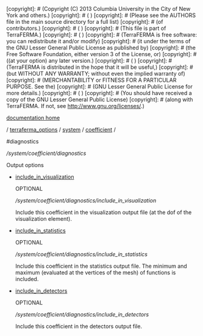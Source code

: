 [copyright]: # (Copyright (C) 2013 Columbia University in the City of New York and others.)
[copyright]: # ( )
[copyright]: # (Please see the AUTHORS file in the main source directory for a full list)
[copyright]: # (of contributors.)
[copyright]: # ( )
[copyright]: # (This file is part of TerraFERMA.)
[copyright]: # ( )
[copyright]: # (TerraFERMA is free software: you can redistribute it and/or modify)
[copyright]: # (it under the terms of the GNU Lesser General Public License as published by)
[copyright]: # (the Free Software Foundation, either version 3 of the License, or)
[copyright]: # ((at your option) any later version.)
[copyright]: # ( )
[copyright]: # (TerraFERMA is distributed in the hope that it will be useful,)
[copyright]: # (but WITHOUT ANY WARRANTY; without even the implied warranty of)
[copyright]: # (MERCHANTABILITY or FITNESS FOR A PARTICULAR PURPOSE. See the)
[copyright]: # (GNU Lesser General Public License for more details.)
[copyright]: # ( )
[copyright]: # (You should have received a copy of the GNU Lesser General Public License)
[copyright]: # (along with TerraFERMA. If not, see <http://www.gnu.org/licenses/>.)

[documentation home](Documentation)

/ [terraferma_options](../../../terraferma_options) / [system](../../system) / [coefficient](../coefficient) /

#diagnostics

*/system/coefficient/diagnostics*

Output options

* [include_in_visualization](diagnostics/include_in_visualization "child")

    OPTIONAL 

    */system/coefficient/diagnostics/include_in_visualization*

    Include this coefficient in the visualization output file 
    (at the dof of the visualization element).

* [include_in_statistics](diagnostics/include_in_statistics "child")

    OPTIONAL 

    */system/coefficient/diagnostics/include_in_statistics*

    Include this coefficient in the statistics output file.
    The minimum and maximum (evaluated at the vertices of the mesh) 
    of functions is included.

* [include_in_detectors](diagnostics/include_in_detectors "child")

    OPTIONAL 

    */system/coefficient/diagnostics/include_in_detectors*

    Include this coefficient in the detectors output file.

[autogenerated]: # (This file was automatically generated from the schema file:/home/cwilson/repos/github/TerraFERMA/TerraFERMA/buckettools/schemas/function.rng.)

